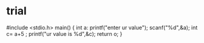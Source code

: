 # trial
#include <stdio.h>
main() {
int a:
printf("enter ur value");
scanf("%d",&a);
int c= a+5 ;
printf("ur value is %d",&c);
return o;
}
